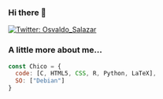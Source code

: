 ### Hi there 👋

[![Twitter: Osvaldo_Salazar](https://img.shields.io/twitter/follow/osvaldo_salazar?style=social)](https://twitter.com/osvaldo_salazar)

### A little more about me...  

```javascript
const Chico = {
  code: [C, HTML5, CSS, R, Python, LaTeX],
  SO: ["Debian"]
}
```

<!--
**ChicoXXX/ChicoXXX** is a ✨ _special_ ✨ repository because its `README.md` (this file) appears on your GitHub profile.

Here are some ideas to get you started:

- 🔭 I’m currently working on ...
- 🌱 I’m currently learning ...
- 👯 I’m looking to collaborate on ...
- 🤔 I’m looking for help with ...
- 💬 Ask me about ...
- 📫 How to reach me: ...
- 😄 Pronouns: ...
- ⚡ Fun fact: ...
-->
